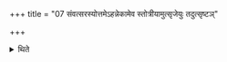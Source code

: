 +++
title = "07 संवत्सरस्योत्तमेऽहन्नेकामेव स्तोत्रीयामुत्सृजेयुः तदुत्सृष्टञ्"

+++

<details><summary>थिते</summary>

संवत्सरस्योत्तमेऽहन्नेकामेव स्तोत्रीयामुत्सृजेयुः । तदुत्सृष्टं चानुत्सृष्टं च भवतीति ७
</details>
